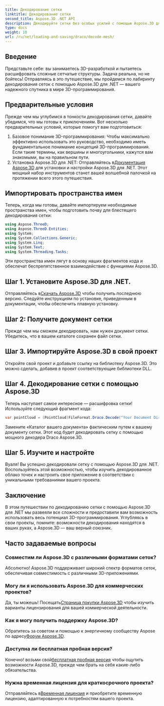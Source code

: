 ```yaml
---
title: Декодирование сетки
linktitle: Декодирование сетки
second_title: Aspose.3D .NET API
description: Декодируйте сетки без особых усилий с помощью Aspose.3D для .NET. Ваш путь к бесшовному 3D-программированию. Исследуйте, настраивайте и улучшайте свои проекты.
type: docs
weight: 10
url: /ru/net/loading-and-saving/draco/decode-mesh/
---
```

## Введение
Представьте себе: вы занимаетесь 3D-разработкой и пытаетесь расшифровать сложные сетчатые структуры. Задача реальна, но не бойтесь! Отправляясь в это путешествие, мы пройдемся по лабиринту декодирования сеток с помощью Aspose.3D для .NET — вашего надежного спутника в мире 3D-программирования.
## Предварительные условия
Прежде чем мы углубимся в тонкости декодирования сетки, давайте убедимся, что мы готовы к приключениям. Вот несколько предварительных условий, которые помогут вам подготовиться:
1. Базовое понимание 3D-программирования:
   Чтобы максимально эффективно использовать это руководство, необходимо иметь фундаментальное понимание концепций 3D-программирования. Если такие термины, как вершины и многоугольники, кажутся вам знакомыми, вы на правильном пути.
2. Установка Aspose.3D для .NET:
    Отправляйтесь в[Документация Aspose.3D](https://reference.aspose.com/3d/net/) для установки и настройки Aspose.3D для .NET. Этот мощный набор инструментов станет вашей волшебной палочкой на протяжении всего этого путешествия.
## Импортировать пространства имен
Теперь, когда мы готовы, давайте импортируем необходимые пространства имен, чтобы подготовить почву для блестящего декодирования сетки:
```csharp
using Aspose.ThreeD;
using Aspose.ThreeD.Entities;
using System;
using System.Collections.Generic;
using System.Linq;
using System.Text;
using System.Threading.Tasks;
```
Эти пространства имен лягут в основу наших фрагментов кода и обеспечат беспрепятственное взаимодействие с функциями Aspose.3D.
## Шаг 1. Установите Aspose.3D для .NET.
   
 Отправляйтесь в[Скачать Aspose.3D](https://releases.aspose.com/3d/net/) чтобы получить последнюю версию. Следуйте инструкциям по установке, приведенным в документации, чтобы обеспечить плавную установку.
## Шаг 2: Получите документ сетки
Прежде чем мы сможем декодировать, нам нужен документ сетки. Убедитесь, что в вашем каталоге сохранен файл сетки.
## Шаг 3. Импортируйте Aspose.3D в свой проект
Откройте свой проект и добавьте ссылку на библиотеку Aspose.3D. Это можно сделать, добавив в проект соответствующие библиотеки DLL.
## Шаг 4. Декодирование сетки с помощью Aspose.3D
Теперь наступает самое интересное — расшифровка сетки! Используйте следующий фрагмент кода:
```csharp
var pointCloud = (PointCloud)FileFormat.Draco.Decode("Your Document Directory" + "point_cloud_no_qp.drc");
```
Замените «Каталог вашего документа» фактическим путем к вашему документу сетки. Этот код будет декодировать сетку с помощью мощного декодера Draco Aspose.3D.
## Шаг 5. Изучите и настройте
Вуаля! Вы успешно декодировали сетку с помощью Aspose.3D для .NET. Воспользуйтесь этой возможностью, чтобы изучить декодированное облако точек и настроить свое приложение в соответствии с уникальными требованиями вашего проекта.
## Заключение
В этом путешествии по декодированию сетки с помощью Aspose.3D для .NET мы развеяли все сложности и предоставили вам возможность использовать весь потенциал 3D-программирования. Углубляясь в свои проекты, помните: возможности декодирования находятся в ваших руках, а Aspose.3D — ваш верный союзник.
## Часто задаваемые вопросы
### Совместим ли Aspose.3D с различными форматами сеток?
Абсолютно! Aspose.3D поддерживает широкий спектр форматов сеток, обеспечивая совместимость с различными 3D-приложениями.
### Могу ли я использовать Aspose.3D для коммерческих проектов?
 Да, ты можешь! Посещать[Страница покупки Aspose.3D](https://purchase.aspose.com/buy) чтобы изучить варианты лицензирования для вашей коммерческой деятельности.
### Как я могу получить поддержку Aspose.3D?
 Обратитесь за советом и помощью к энергичному сообществу Aspose по адресу[Форум Aspose.3D](https://forum.aspose.com/c/3d/18).
### Доступна ли бесплатная пробная версия?
 Конечно! возьми свой[бесплатная пробная версия](https://releases.aspose.com/) чтобы ощутить возможности Aspose.3D, прежде чем брать на себя какие-либо обязательства.
### Нужна временная лицензия для краткосрочного проекта?
 Отправляйтесь в[Временная лицензия](https://purchase.aspose.com/temporary-license/) и приобретите временную лицензию, адаптированную к потребностям вашего проекта.